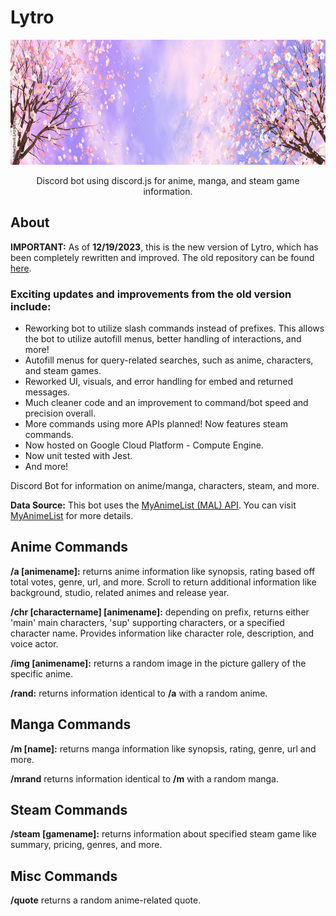 # Lytro
<div style="text-align:center">
<img src="https://github.com/arescrimson/LytroOld/blob/master/media/newbanner.jpg" alt="" width="1500" height="200">
</div>

<p align="center"> Discord bot using discord.js for anime, manga, and steam game information.</p>

## About

**IMPORTANT:** As of **12/19/2023**, this is the new version of Lytro, which has been completely rewritten and improved. The old repository can be found [here](https://github.com/arescrimson/LytroOld/tree/master). 

### Exciting updates and improvements from the old version include: 

+ Reworking bot to utilize slash commands instead of prefixes. This allows the bot to utilize autofill menus, better handling of interactions, and more! 
+ Autofill menus for query-related searches, such as anime, characters, and steam games.
+ Reworked UI, visuals, and error handling for embed and returned messages.
+ Much cleaner code and an improvement to command/bot speed and precision overall.
+ More commands using more APIs planned! Now features steam commands.
+ Now hosted on Google Cloud Platform - Compute Engine.
+ Now unit tested with Jest. 
+ And more! 

Discord Bot for information on anime/manga, characters, steam, and more. 

**Data Source:** This bot uses the [MyAnimeList (MAL) API](https://myanimelist.net/apiconfig/references/api/v2). You can visit [MyAnimeList](https://myanimelist.net/) for more details.

## Anime Commands

**/a [animename]:** returns anime information like synopsis, rating based off total votes, genre, url, and more. Scroll to return additional information like background, studio, related animes and release year. 

**/chr [charactername] [animename]:** depending on prefix, returns either 'main' main characters, 'sup' supporting characters, or a specified character name. Provides information like character role, description, and voice actor. 

**/img [animename]:** returns a random image in the picture gallery of the specific anime. 

**/rand:** returns information identical to **/a** with a random anime. 

## Manga Commands

**/m [name]:** returns manga information like synopsis, rating, genre, url and more. 

**/mrand** returns information identical to **/m** with a random manga.

## Steam Commands 

**/steam [gamename]:** returns information about specified steam game like summary, pricing, genres, and more. 

## Misc Commands

**/quote** returns a random anime-related quote. 
